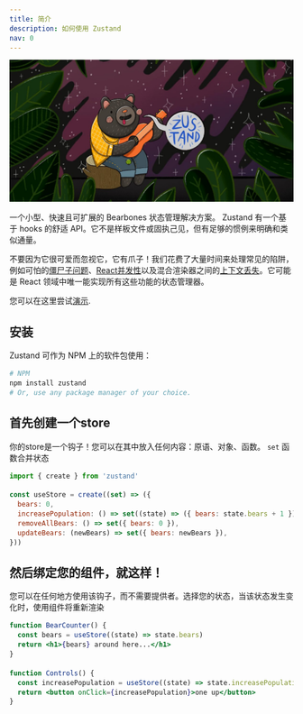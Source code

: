```yaml
---
title: 简介
description: 如何使用 Zustand
nav: 0
---
```


![Logo Zustand](./bear.jpg)

一个小型、快速且可扩展的 Bearbones 状态管理解决方案。 Zustand 有一个基于 hooks 的舒适 API。它不是样板文件或固执己见，但有足够的惯例来明确和类似通量。


不要因为它很可爱而忽视它，它有爪子！我们花费了大量时间来处理常见的陷阱，例如可怕的[僵尸子问题]、[React并发性]以及混合渲染器之间的[上下文丢失]。它可能是 React 领域中唯一能实现所有这些功能的状态管理器。

您可以在这里尝试[演示](https://codesandbox.io/s/dazzling-moon-itop4).

[僵尸子问题]: https://react-redux.js.org/api/hooks#stale-props-and-zombie-children
[React并发性]: https://github.com/bvaughn/rfcs/blob/useMutableSource/text/0000-use-mutable-source.md
[上下文丢失]: https://github.com/facebook/react/issues/13332

## 安装

Zustand 可作为 NPM 上的软件包使用：

```bash
# NPM
npm install zustand
# Or, use any package manager of your choice.
```

## 首先创建一个store

你的store是一个钩子！您可以在其中放入任何内容：原语、对象、函数。
`set` 函数合并状态

```js
import { create } from 'zustand'

const useStore = create((set) => ({
  bears: 0,
  increasePopulation: () => set((state) => ({ bears: state.bears + 1 })),
  removeAllBears: () => set({ bears: 0 }),
  updateBears: (newBears) => set({ bears: newBears }),
}))
```

## 然后绑定您的组件，就这样！​

您可以在任何地方使用该钩子，而不需要提供者。选择您的状态，当该状态发生变化时，使用组件将重新渲染

```jsx
function BearCounter() {
  const bears = useStore((state) => state.bears)
  return <h1>{bears} around here...</h1>
}

function Controls() {
  const increasePopulation = useStore((state) => state.increasePopulation)
  return <button onClick={increasePopulation}>one up</button>
}
```
